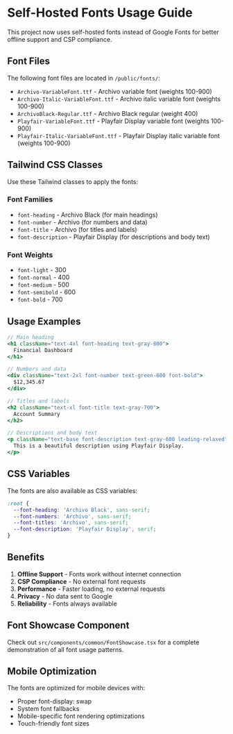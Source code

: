 # Self-Hosted Fonts Usage Guide

This project now uses self-hosted fonts instead of Google Fonts for better offline support and CSP compliance.

## Font Files

The following font files are located in `/public/fonts/`:

- `Archivo-VariableFont.ttf` - Archivo variable font (weights 100-900)
- `Archivo-Italic-VariableFont.ttf` - Archivo italic variable font (weights 100-900)
- `ArchivoBlack-Regular.ttf` - Archivo Black regular (weight 400)
- `Playfair-VariableFont.ttf` - Playfair Display variable font (weights 100-900)
- `Playfair-Italic-VariableFont.ttf` - Playfair Display italic variable font (weights 100-900)

## Tailwind CSS Classes

Use these Tailwind classes to apply the fonts:

### Font Families
- `font-heading` - Archivo Black (for main headings)
- `font-number` - Archivo (for numbers and data)
- `font-title` - Archivo (for titles and labels)
- `font-description` - Playfair Display (for descriptions and body text)

### Font Weights
- `font-light` - 300
- `font-normal` - 400
- `font-medium` - 500
- `font-semibold` - 600
- `font-bold` - 700

## Usage Examples

```jsx
// Main heading
<h1 className="text-4xl font-heading text-gray-800">
  Financial Dashboard
</h1>

// Numbers and data
<div className="text-2xl font-number text-green-600 font-bold">
  $12,345.67
</div>

// Titles and labels
<h2 className="text-xl font-title text-gray-700">
  Account Summary
</h2>

// Descriptions and body text
<p className="text-base font-description text-gray-600 leading-relaxed">
  This is a beautiful description using Playfair Display.
</p>
```

## CSS Variables

The fonts are also available as CSS variables:

```css
:root {
  --font-heading: 'Archivo Black', sans-serif;
  --font-numbers: 'Archivo', sans-serif;
  --font-titles: 'Archivo', sans-serif;
  --font-description: 'Playfair Display', serif;
}
```

## Benefits

1. **Offline Support** - Fonts work without internet connection
2. **CSP Compliance** - No external font requests
3. **Performance** - Faster loading, no external requests
4. **Privacy** - No data sent to Google
5. **Reliability** - Fonts always available

## Font Showcase Component

Check out `src/components/common/FontShowcase.tsx` for a complete demonstration of all font usage patterns.

## Mobile Optimization

The fonts are optimized for mobile devices with:
- Proper font-display: swap
- System font fallbacks
- Mobile-specific font rendering optimizations
- Touch-friendly font sizes
